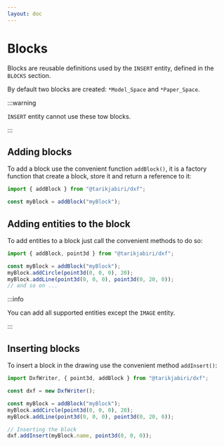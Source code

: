 ```yaml
---
layout: doc
---
```


# Blocks

Blocks are reusable definitions used by the `INSERT` entity, defined in the `BLOCKS` section.

By default two blocks are created: `*Model_Space` and `*Paper_Space`.

:::warning

`INSERT` entity cannot use these tow blocks.

:::

## Adding blocks

To add a block use the convenient function `addBlock()`, it is a factory function that create a block, store it and return a reference to it:

```js
import { addBlock } from "@tarikjabiri/dxf";

const myBlock = addBlock("myBlock");
```

## Adding entities to the block

To add entities to a block just call the convenient methods to do so:

```js
import { addBlock, point3d } from "@tarikjabiri/dxf";

const myBlock = addBlock("myBlock");
myBlock.addCircle(point3d(0, 0, 0), 20);
myBlock.addLine(point3d(0, 0, 0), point3d(0, 20, 0));
// and so on ...
```

:::info

You can add all supported entities except the `IMAGE` entity.

:::

## Inserting blocks

To insert a block in the drawing use the convenient method `addInsert()`:

```js
import DxfWriter, { point3d, addBlock } from "@tarikjabiri/dxf";

const dxf = new DxfWriter();

const myBlock = addBlock("myBlock");
myBlock.addCircle(point3d(0, 0, 0), 20);
myBlock.addLine(point3d(0, 0, 0), point3d(0, 20, 0));

// Inserting the block
dxf.addInsert(myBlock.name, point3d(0, 0, 0));
```
